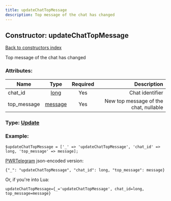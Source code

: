 ```yaml
---
title: updateChatTopMessage
description: Top message of the chat has changed
---
```

## Constructor: updateChatTopMessage  
[Back to constructors index](index.md)



Top message of the chat has changed

### Attributes:

| Name     |    Type       | Required | Description |
|----------|:-------------:|:--------:|------------:|
|chat\_id|[long](../types/long.md) | Yes|Chat identifier|
|top\_message|[message](../types/message.md) | Yes|New top message of the chat, nullable|



### Type: [Update](../types/Update.md)


### Example:

```
$updateChatTopMessage = ['_' => 'updateChatTopMessage', 'chat_id' => long, 'top_message' => message];
```  

[PWRTelegram](https://pwrtelegram.xyz) json-encoded version:

```
{"_": "updateChatTopMessage", "chat_id": long, "top_message": message}
```


Or, if you're into Lua:  


```
updateChatTopMessage={_='updateChatTopMessage', chat_id=long, top_message=message}

```


